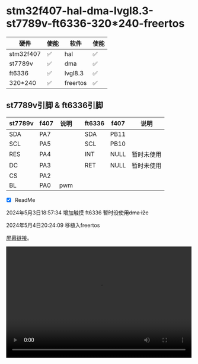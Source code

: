# stm32f407-hal-dma-lvgl8.3-st7789v-ft6336-320*240-freertos

| 硬件      | 使能 | 软件     | 使能 |
|-----------|------|----------|------|
| stm32f407 | ✅    | hal      | ✅    |
| st7789v   | ✅    | dma      | ✅    |
| ft6336    | ✅    | lvgl8.3  | ✅    |
| 320*240   | ✅    | freertos | ✅    |

## st7789v引脚      & ft6336引脚

| st7789v | f407 | 说明 |  | ft6336 | f407 | 说明       |
|---------|------|------|--|--------|------|------------|
| SDA     | PA7  |      |  | SDA    | PB11 |            |
| SCL     | PA5  |      |  | SCL    | PB10 |            |
| RES     | PA4  |      |  | INT    | NULL | 暂时未使用 |
| DC      | PA3  |      |  | RET    | NULL | 暂时未使用 |
| CS      | PA2  |      |  |        |      |            |
| BL      | PA0  | pwm  |  |        |      |            |



<!-- 对勾：✅

    叉号：❌ -->

* [x] ReadMe
<!-- - [ ] ReadMe_CN -->

2024年5月3日18:57:34 增加触摸 ft6336 ~~暂时没使用dma i2c~~

2024年5月4日20:24:09 移植入freertos

 [屏幕链接](https://m.tb.cn/h.g1DUCAdmPUBtx31?tk=lYC6WHEW9lO "「2.8寸TFT液晶显示屏SPI串口ST7789V彩屏240*320电容触摸屏幕lcd屏」")。

<!-- 【淘宝】https://m.tb.cn/h.g1DUCAdmPUBtx31?tk=lYC6WHEW9lO ZH4920 「2.8寸TFT液晶显示屏SPI串口ST7789V彩屏240*320电容触摸屏幕lcd屏」 -->

<video src="https://github.com/yjrqz777/f407_lvgl/assets/76079782/13095bca-dbe2-4a00-bcfc-02d91b443fa8" controls="controls" width="500" height="300">您的浏览器不支持播放该视频！</video>

<!-- https://github.com/yjrqz777/f407_lvgl/assets/76079782/13095bca-dbe2-4a00-bcfc-02d91b443fa8 -->

